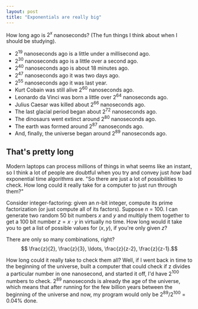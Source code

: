 ```yaml
---
layout: post
title: "Exponentials are really big"
---
```


How long ago is $2^x$ nanoseconds? (The fun things I think about when I should be studying).

* 2<sup>19</sup> nanoseconds ago is a little under a millisecond ago.
* 2<sup>30</sup> nanoseconds ago is a little over a second ago.
* 2<sup>40</sup> nanoseconds ago is about 18 minutes ago.
* 2<sup>47</sup> nanoseconds ago it was two days ago.
* 2<sup>55</sup> nanoseconds ago it was last year.
* Kurt Cobain was still alive 2<sup>60</sup> nanoseconds ago.
* Leonardo da Vinci was born a little over 2<sup>64</sup> nanoseconds ago.
* Julius Caesar was killed about 2<sup>66</sup> nanoseconds ago.
* The last glacial period began about 2<sup>72</sup> nanoseconds ago.
* The dinosaurs went extinct around 2<sup>80</sup> nanoseconds ago.
* The earth was formed around 2<sup>87</sup> nanoseconds ago.
* And, finally, the universe began around 2<sup>89</sup> nanoseconds ago.


## That's pretty long

Modern laptops can process millions of things in what seems like an instant, so I think a lot of people are doubtful when you try and convey just _how_ bad exponential time algorithms are. "So there are just a lot of possibilities to check. How long could it really take for a computer to just run through them?"

Consider integer-factoring: given an $n$-bit integer, compute its prime factorization (or just compute all of its factors). Suppose $n$ = 100. I can generate two random 50 bit numbers $x$ and $y$ and multiply them together to get a 100 bit number $z = x\cdot y$ in virtually no time. How long would it take you to get a list of possible values for $(x,y)$, if you're only given $z$?

There are only so many combinations, right?
$$ \frac{z}{2}, \frac{z}{3}, \ldots, \frac{z}{z-2}, \frac{z}{z-1}.$$

How long could it really take to check them all? Well, if I went back in time to the beginning of the universe, built a computer that could check if z divides a particular number in one nanosecond, and started it off, I'd have 2<sup>100</sup> numbers to check. 2<sup>89</sup> nanoseconds is already the age of the universe, which means that after running for the few billion years between the beginning of the universe and now, my program would only be 2<sup>89</sup>/2<sup>100</sup> = 0.04% done.
